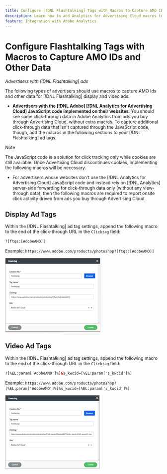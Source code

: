 ```yaml
---
title: Configure [!DNL Flashtalking] Tags with Macros to Capture AMO IDs and Other Data
description: Learn how to add Analytics for Advertising Cloud macros to [!DNL Flashtalking] ad tags
feature: Integration with Adobe Analytics
---
```

# Configure Flashtalking Tags with Macros to Capture AMO IDs and Other Data

<!-- Rewrite description as appropriate. -->

<!-- This doesn't apply specifically to Analytics for Advertising Cloud; it can also apply to any type of Analytics integration?  Or should this be in a generic "Tracking" chapter of DSP help (or a cross-product chapter)? -->

*Advertisers with [!DNL Flashtalking] ads*

The following types of advertisers should use macros to capture AMO Ids and other data for [!DNL Flashtalking] display and video ads:

* **Advertisers with the [!DNL Adobe] [!DNL Analytics for Advertising Cloud] JavaScript code implemented on their websites**: You should see some click-through data in Adobe Analytics from ads you buy through Advertising Cloud, without extra macros. To capture additional click-through data that isn't captured through the JavaScript code<!-- give example of what that might include-->, though, add the macros in the following sections to your [!DNL Flashtalking] ad tags.

>[!NOTE]
>
>The JavaScript code is a solution for click tracking only while cookies are still available. Once Advertising Cloud discontinues cookies, implementing the following macros will be necessary.

* For advertisers whose websites don't use the [!DNL Analytics for Advertising Cloud] JavaScript code and instead rely on [!DNL Analytics] server-side forwarding for click-through data only (without any view-through data), then the following macros are required to report onsite click activity driven from ads you buy through Advertising Cloud.

## Display Ad Tags

Within the [!DNL Flashtalking] ad tag settings, append the following macro to the end of the click-through URL in the `Clicktag` field:

```html
?[ftqs:[AdobeAMO]]
```

Example:  `https://www.adobe.com/products/photoshop?[ftqs:[AdobeAMO]]`

![Example of [!DNL Flashtalking] ad tag settings](/help/integrations/assets/macro-flashtalking-display-ad.png)

## Video Ad Tags

Within the [!DNL Flashtalking] ad tag settings, append the following macro to the end of the click-through URL in the `Clicktag` field:

```html
?[%EL:param['AdobeAMO']%]&s_kwcid=[%EL:param['s_kwcid']%]
```

Example:  `https://www.adobe.com/products/photoshop?[%EL:param['AdobeAMO']%]&s_kwcid=[%EL:param['s_kwcid']%]`

![Example of [!DNL Flashtalking] ad tag settings](/help/integrations/assets/macro-flashtalking-video-ad.png)
